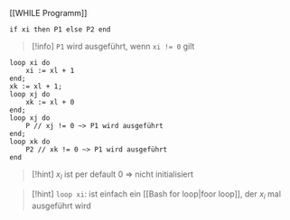 [[WHILE Programm]]

```while
if xi then P1 else P2 end
```

> [!info] `P1` wird ausgeführt, wenn `xi != 0` gilt

```while
loop xi do
	xi := xl + 1
end;
xk := xl + 1;
loop xj do
	xk := xl + 0
end;
loop xj do
	P // xj != 0 ~> P1 wird ausgeführt
end;
loop xk do
	P2 // xk != 0 ~> P1 wird ausgeführt
end
```

> [!hint] $x_{l}$ ist per default $0$ => nicht initialisiert


> [!hint] `loop xi`: ist einfach ein [[Bash for loop|foor loop]], der $x_{i}$ mal ausgeführt wird

